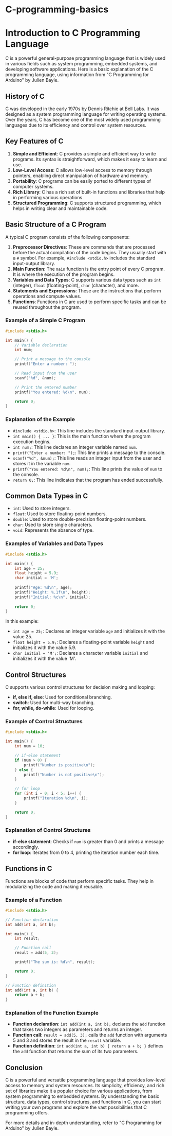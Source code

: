 # C-programming-basics
# Introduction to C Programming Language

C is a powerful general-purpose programming language that is widely used in various fields such as system programming, embedded systems, and developing software applications. Here is a basic explanation of the C programming language, using information from "C Programming for Arduino" by Julien Bayle.

## History of C
C was developed in the early 1970s by Dennis Ritchie at Bell Labs. It was designed as a system programming language for writing operating systems. Over the years, C has become one of the most widely used programming languages due to its efficiency and control over system resources.

## Key Features of C
1. **Simple and Efficient**: C provides a simple and efficient way to write programs. Its syntax is straightforward, which makes it easy to learn and use.
2. **Low-Level Access**: C allows low-level access to memory through pointers, enabling direct manipulation of hardware and memory.
3. **Portability**: C programs can be easily ported to different types of computer systems.
4. **Rich Library**: C has a rich set of built-in functions and libraries that help in performing various operations.
5. **Structured Programming**: C supports structured programming, which helps in writing clear and maintainable code.

## Basic Structure of a C Program
A typical C program consists of the following components:
1. **Preprocessor Directives**: These are commands that are processed before the actual compilation of the code begins. They usually start with a `#` symbol. For example, `#include <stdio.h>` includes the standard input-output library.
2. **Main Function**: The `main` function is the entry point of every C program. It is where the execution of the program begins.
3. **Variables and Data Types**: C supports various data types such as `int` (integer), `float` (floating-point), `char` (character), and more.
4. **Statements and Expressions**: These are the instructions that perform operations and compute values.
5. **Functions**: Functions in C are used to perform specific tasks and can be reused throughout the program.

### Example of a Simple C Program
```c
#include <stdio.h>

int main() {
    // Variable declaration
    int num;

    // Print a message to the console
    printf("Enter a number: ");

    // Read input from the user
    scanf("%d", &num);

    // Print the entered number
    printf("You entered: %d\n", num);

    return 0;
}
```

### Explanation of the Example
- `#include <stdio.h>`: This line includes the standard input-output library.
- `int main() { ... }`: This is the main function where the program execution begins.
- `int num;`: This line declares an integer variable named `num`.
- `printf("Enter a number: ");`: This line prints a message to the console.
- `scanf("%d", &num);`: This line reads an integer input from the user and stores it in the variable `num`.
- `printf("You entered: %d\n", num);`: This line prints the value of `num` to the console.
- `return 0;`: This line indicates that the program has ended successfully.

## Common Data Types in C
- `int`: Used to store integers.
- `float`: Used to store floating-point numbers.
- `double`: Used to store double-precision floating-point numbers.
- `char`: Used to store single characters.
- `void`: Represents the absence of type.

### Examples of Variables and Data Types
```c
#include <stdio.h>

int main() {
    int age = 25;
    float height = 5.9;
    char initial = 'M';
    
    printf("Age: %d\n", age);
    printf("Height: %.1f\n", height);
    printf("Initial: %c\n", initial);
    
    return 0;
}
```

In this example:
- `int age = 25;`: Declares an integer variable `age` and initializes it with the value 25.
- `float height = 5.9;`: Declares a floating-point variable `height` and initializes it with the value 5.9.
- `char initial = 'M';`: Declares a character variable `initial` and initializes it with the value 'M'.

## Control Structures
C supports various control structures for decision making and looping:
- **if, else if, else**: Used for conditional branching.
- **switch**: Used for multi-way branching.
- **for, while, do-while**: Used for looping.

### Example of Control Structures
```c
#include <stdio.h>

int main() {
    int num = 10;

    // if-else statement
    if (num > 0) {
        printf("Number is positive\n");
    } else {
        printf("Number is not positive\n");
    }

    // for loop
    for (int i = 0; i < 5; i++) {
        printf("Iteration %d\n", i);
    }

    return 0;
}
```

### Explanation of Control Structures
- **if-else statement**: Checks if `num` is greater than 0 and prints a message accordingly.
- **for loop**: Iterates from 0 to 4, printing the iteration number each time.

## Functions in C
Functions are blocks of code that perform specific tasks. They help in modularizing the code and making it reusable.

### Example of a Function
```c
#include <stdio.h>

// Function declaration
int add(int a, int b);

int main() {
    int result;

    // Function call
    result = add(5, 3);

    printf("The sum is: %d\n", result);

    return 0;
}

// Function definition
int add(int a, int b) {
    return a + b;
}
```

### Explanation of the Function Example
- **Function declaration**: `int add(int a, int b);` declares the `add` function that takes two integers as parameters and returns an integer.
- **Function call**: `result = add(5, 3);` calls the `add` function with arguments 5 and 3 and stores the result in the `result` variable.
- **Function definition**: `int add(int a, int b) { return a + b; }` defines the `add` function that returns the sum of its two parameters.

## Conclusion
C is a powerful and versatile programming language that provides low-level access to memory and system resources. Its simplicity, efficiency, and rich set of libraries make it a popular choice for various applications, from system programming to embedded systems. By understanding the basic structure, data types, control structures, and functions in C, you can start writing your own programs and explore the vast possibilities that C programming offers.

For more details and in-depth understanding, refer to "C Programming for Arduino" by Julien Bayle.
